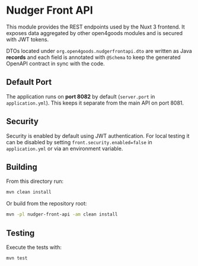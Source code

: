 # Nudger Front API

This module provides the REST endpoints used by the Nuxt 3 frontend. It exposes
data aggregated by other open4goods modules and is secured with JWT tokens.

DTOs located under `org.open4goods.nudgerfrontapi.dto` are written as Java
**records** and each field is annotated with `@Schema` to keep the generated
OpenAPI contract in sync with the code.

## Default Port

The application runs on **port 8082** by default (`server.port` in `application.yml`). This keeps it separate from the main API on port 8081.

## Security

Security is enabled by default using JWT authentication. For local testing it can be disabled by setting
`front.security.enabled=false` in `application.yml` or via an environment variable.

## Building

From this directory run:

```bash
mvn clean install
```

Or build from the repository root:

```bash
mvn -pl nudger-front-api -am clean install
```

## Testing

Execute the tests with:

```bash
mvn test
```
